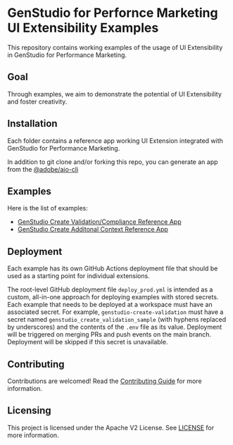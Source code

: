 # GenStudio for Perfornce Marketing UI Extensibility Examples

This repository contains working examples of the usage of UI Extensibility in GenStudio for Performance Marketing.

## Goal

Through examples, we aim to demonstrate the potential of UI Extensibility and foster creativity.

## Installation

Each folder contains a reference app working UI Extension integrated with GenStudio for Performance Marketing.

In addition to git clone and/or forking this repo, you can generate an app from the [@adobe/aio-cli](https://github.com/adobe/aio-cli)


## Examples

Here is the list of examples:
- [GenStudio Create Validation/Compliance Reference App](./genstudio-create-validation/)
- [GenStudio Create Additonal Context Reference App](./genstudio-create-context-addon/)


## Deployment
Each example has its own GitHub Actions deployment file that should be used as a starting point for individual extensions.

The root-level GitHub deployment file `deploy_prod.yml` is intended as a custom, all-in-one approach for deploying examples with stored secrets. Each example that needs to be deployed at a workspace must have an associated secret. For example, `genstudio-create-validation` must have a secret named `genstudio_create_validation_sample` (with hyphens replaced by underscores) and the contents of the `.env` file as its value. Deployment will be triggered on merging PRs and push events on the main branch. Deployment will be skipped if this secret is unavailable.

## Contributing

Contributions are welcomed! Read the [Contributing Guide](./.github/CONTRIBUTING.md) for more information.

## Licensing

This project is licensed under the Apache V2 License. See [LICENSE](./LICENSE) for more information.